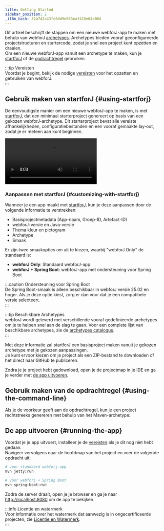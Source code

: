 ```yaml
---
title: Getting Started
sidebar_position: 2
_i18n_hash: 32a742a43fe6dd9e983eaf428e04e06d
---
```

Dit artikel beschrijft de stappen om een nieuwe webforJ-app te maken met behulp van webforJ [archetypes](../building-ui/archetypes/overview.md). Archetypes bieden vooraf geconfigureerde projectstructuren en startercode, zodat je snel een project kunt opzetten en draaien.  
Om een nieuwe webforJ-app vanuit een archetype te maken, kun je [startforJ](#using-startforj) of de [opdrachtregel](#using-the-command-line) gebruiken.

:::tip Vereisten  
Voordat je begint, bekijk de nodige [vereisten](./prerequisites) voor het opzetten en gebruiken van webforJ.  
:::


## Gebruik maken van startforJ {#using-startforj}

De eenvoudigste manier om een nieuwe webforJ-app te maken, is met [startforJ](https://docs.webforj.com/startforj), dat een minimaal starterproject genereert op basis van een gekozen webforJ-archetype. Dit starterproject bevat alle vereiste afhankelijkheden, configuratiebestanden en een vooraf gemaakte lay-out, zodat je er meteen aan kunt beginnen.

<div class="videos-container">
  <video controls>
    <source src="https://cdn.webforj.com/webforj-documentation/video/archetypes/startforj.mp4" type="video/mp4" />
  </video>
</div>


### Aanpassen met startforJ {#customizing-with-startforj}

Wanneer je een app maakt met [startforJ](https://docs.webforj.com/startforj), kun je deze aanpassen door de volgende informatie te verstrekken:

- Basisprojectmetadata (App-naam, Groep-ID, Artefact-ID)  
- webforJ-versie en Java-versie  
- Thema kleur en pictogram  
- Archetype  
- Smaak  

Er zijn twee smaakopties om uit te kiezen, waarbij "webforJ Only" de standaard is:
  - **webforJ Only**: Standaard webforJ-app  
  - **webforJ + Spring Boot**: webforJ-app met ondersteuning voor Spring Boot  

:::caution Ondersteuning voor Spring Boot  
De Spring Boot-smaak is alleen beschikbaar in webforJ versie 25.02 en hoger. Als je deze optie kiest, zorg er dan voor dat je een compatibele versie selecteert.  
:::

:::tip Beschikbare Archetypes  
webforJ wordt geleverd met verschillende vooraf gedefinieerde archetypes om je te helpen snel aan de slag te gaan. Voor een complete lijst van beschikbare archetypes, zie de [archetypes catalogus](../building-ui/archetypes/overview).  
:::

Met deze informatie zal startforJ een basisproject maken vanuit je gekozen archetype met je gekozen aanpassingen.  
Je kunt ervoor kiezen om je project als een ZIP-bestand te downloaden of het direct naar GitHub te publiceren.

Zodra je je project hebt gedownload, open je de projectmap in je IDE en ga je verder met [de app uitvoeren](#running-the-app).

## Gebruik maken van de opdrachtregel {#using-the-command-line}

Als je de voorkeur geeft aan de opdrachtregel, kun je een project rechtstreeks genereren met behulp van het Maven-archetype:

<ComponentArchetype
project="hello-world"
flavor="webforj"
/>

## De app uitvoeren {#running-the-app}

Voordat je je app uitvoert, installeer je de [vereisten](./prerequisites.md) als je dit nog niet hebt gedaan.  
Navigeer vervolgens naar de hoofdmap van het project en voer de volgende opdracht uit:

```bash
# voor standaard webforj-app
mvn jetty:run

# voor webforj + Spring Boot
mvn spring-boot:run
```

Zodra de server draait, open je je browser en ga je naar [http://localhost:8080](http://localhost:8080) om de app te bekijken.

:::info Licentie en watermerk  
Voor informatie over het watermerk dat aanwezig is in ongecertificeerde projecten, zie [Licentie en Watermerk](../configuration/licensing-and-watermark).  
:::
